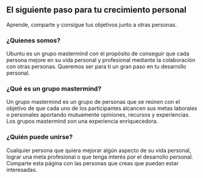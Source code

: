 ## El siguiente paso para tu crecimiento personal

Aprende, comparte y consigue tus objetivos junto a otras personas.

### ¿Quienes somos?
Ubuntu es un grupo mastermind con el propósito de conseguir que cada persona mejore en su vida personal y profesional mediante la colaboración con otras personas. Queremos ser para ti un gran paso en tu desarrollo personal.

### ¿Qué es un grupo mastermind?
Un grupo mastermind es un grupo de personas que se reúnen con el objetivo de que cada uno de los participantes alcancen sus metas laborales o personales aportando mutuamente opiniones, recursos y experiencias. Los grupos mastermind son una experiencia enriquecedora.

### ¿Quién puede unirse?
Cualquier persona que quiera mejorar algún aspecto de su vida personal, lograr una meta profesional o que tenga interés por el desarrollo personal. Comparte esta página con las personas que creas que puedan estar interesadas.
